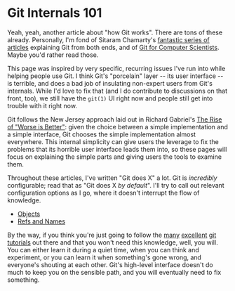 # Git Internals 101

Yeah, yeah, another article about "how Git works". There are tons of these
already. Personally, I'm fond of Sitaram Chamarty's [fantastic series of
articles](http://gitolite.com/master-toc.html) explaining Git from both ends,
and of [Git for Computer
Scientists](http://eagain.net/articles/git-for-computer-scientists/). Maybe
you'd rather read those.

This page was inspired by very specific, recurring issues I've run into while
helping people use Git. I think Git's "porcelain" layer -- its user interface
-- is terrible, and does a bad job of insulating non-expert users from Git's
internals. While I'd love to fix that (and I do contribute to discussions on
that front, too), we still have the `git(1)` UI right now and people still get
into trouble with it right now.

Git follows the New Jersey approach laid out in Richard Gabriel's [The Rise of
"Worse is Better"](http://www.jwz.org/doc/worse-is-better.html): given the
choice between a simple implementation and a simple interface, Git chooses the
simple implementation almost everywhere. This internal simplicity can give
users the leverage to fix the problems that its horrible user interface leads
them into, so these pages will focus on explaining the simple parts and giving
users the tools to examine them.

Throughout these articles, I've written "Git does X" a lot. Git is
_incredibly_ configurable; read that as "Git does X _by default_". I'll try to
call out relevant configuration options as I go, where it doesn't interrupt
the flow of knowledge.

* [Objects](objects)
* [Refs and Names](refs-and-names)

By the way, if you think you're just going to follow the
[many](http://git-scm.com/documentation)
[excellent](http://www.atlassian.com/git/tutorial)
[git](http://try.github.io/levels/1/challenges/1)
[tutorials](https://www.kernel.org/pub/software/scm/git/docs/gittutorial.html)
out there and that you won't need this knowledge, well, you will. You can
either learn it during a quiet time, when you can think and experiment, or you
can learn it when something's gone wrong, and everyone's shouting at each
other. Git's high-level interface doesn't do much to keep you on the sensible
path, and you will eventually need to fix something.
